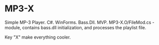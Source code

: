 # MP3-X
Simple MP-3 Player. C#. WinForms. Bass.Dll. MVP.
MP3-X.O/FileMod.cs - module, сontains bass.dll initialization, and processes the playlist file.

Key "X" make everything cooler. 

